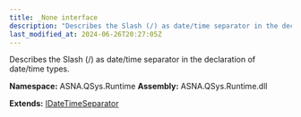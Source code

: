 ```yaml
---
title: _None interface
description: "Describes the Slash (/) as date/time separator in the declaration of date/time types. "
last_modified_at: 2024-06-26T20:27:05Z
---
```


Describes the Slash (/) as date/time separator in the declaration of date/time types.

**Namespace:** ASNA.QSys.Runtime
**Assembly:** ASNA.QSys.Runtime.dll

**Extends:** [IDateTimeSeparator](/reference/runtime/qsys-runtime/i-date-time-separator.html)
<br>
<br>
